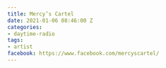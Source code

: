 ```yaml
---
title: Mercy’s Cartel
date: 2021-01-06 08:46:00 Z
categories:
- daytime-radio
tags:
- artist
facebook: https://www.facebook.com/mercyscartel/
---
```


